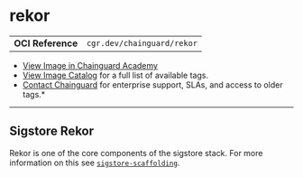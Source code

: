 <!--monopod:start-->
# rekor
| | |
| - | - |
| **OCI Reference** | `cgr.dev/chainguard/rekor` |


* [View Image in Chainguard Academy](https://edu.chainguard.dev/chainguard/chainguard-images/reference/rekor/overview/)
* [View Image Catalog](https://console.enforce.dev/images/catalog) for a full list of available tags.
* [Contact Chainguard](https://www.chainguard.dev/chainguard-images) for enterprise support, SLAs, and access to older tags.*

---
<!--monopod:end-->

## Sigstore Rekor

Rekor is one of the core components of the sigstore stack.  For more information
on this see [`sigstore-scaffolding`](../sigstore-scaffolding/).
